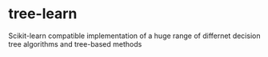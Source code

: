 # tree-learn
Scikit-learn compatible implementation of a huge range of differnet decision tree algorithms and tree-based methods
